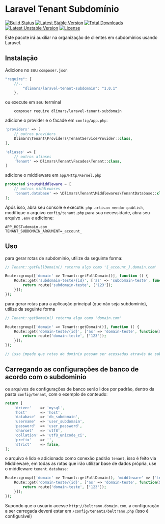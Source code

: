# Laravel Tenant Subdomínio
[![Build Status](https://travis-ci.org/dlimars/laravel-tenant-subdomain.svg)](https://travis-ci.org/dlimars/laravel-tenant-subdomain)
[![Latest Stable Version](https://poser.pugx.org/dlimars/laravel-tenant-subdomain/v/stable)](https://packagist.org/packages/dlimars/laravel-tenant-subdomain)
[![Total Downloads](https://poser.pugx.org/dlimars/laravel-tenant-subdomain/downloads)](https://packagist.org/packages/dlimars/laravel-tenant-subdomain)
[![Latest Unstable Version](https://poser.pugx.org/dlimars/laravel-tenant-subdomain/v/unstable)](https://packagist.org/packages/dlimars/laravel-tenant-subdomain)
[![License](https://poser.pugx.org/dlimars/laravel-tenant-subdomain/license)](https://packagist.org/packages/dlimars/laravel-tenant-subdomain)

Este pacote irá auxiliar na organização de clientes em subdomínios usando Laravel.

## Instalação
Adicione no seu `composer.json`

```js
"require": {
    //..
        "dlimars/laravel-tenant-subdomain": "1.0.1"
    },
```

ou execute em seu terminal
```
    composer require dlimars/laravel-tenant-subdomain
```

adicione o provider e o facade em `config/app.php`:

```php
'providers' => [
    // outros providers
    Dlimars\Tenant\Providers\TenantServiceProvider::class,
],

'aliases' => [
    // outros aliases
    'Tenant' => Dlimars\Tenant\Facades\Tenant::class,
]
```

adicione o middleware em `app/Http/Kernel.php`

```php
protected $routeMiddleware = [
    // outros middlewares
    'tenant.database' => \Dlimars\Tenant\Middlewares\TenantDatabase::class
];
```

Após isso, abra seu console e execute: `php artisan vendor:publish`, modifique o arquivo `config/tenant.php` para sua necessidade, abra seu arquivo `.env` e adicione:

```
APP_HOST=domain.com
TENANT_SUBDOMAIN_ARGUMENT=_account_
```

## Uso

para gerar rotas de subdominio, utilize da seguinte forma:

```php
// Tenant::getFullDomain() retorna algo como '{_account_}.domain.com'

Route::group(['domain' => Tenant::getFullDomain()], function () {
    Route::get('subdomain-teste/{id}', ['as' => 'subdomain-teste', function($subdomain, $id){
        return route('subdomain-teste', ['123']);
    }]);
});
```

para gerar rotas para a aplicação principal (que não seja subdominio), utilize da seguinte forma

```php
// Tenant::getDomain() retorna algo como 'domain.com'

Route::group(['domain' => Tenant::getDomain()], function () {
    Route::get('domain-teste/{id}', ['as' => 'domain-teste', function($id){
        return route('domain-teste', ['123']);
    }]);
});

// isso impede que rotas do dominio possam ser acessadas através do subdominio
```

## Carregando as configurações de banco de acordo com o subdominio

os arquivos de configurações de banco serão lidos por padrão, dentro da pasta `config/tenant`, com o exemplo de conteudo:

```php
return [
    'driver'    => 'mysql',
    'host'      => 'host',
    'database'  => 'db_subdomain',
    'username'  => 'user_subdomain',
    'password'  => 'user_password',
    'charset'   => 'utf8',
    'collation' => 'utf8_unicode_ci',
    'prefix'    => '',
    'strict'    => false,
];
```

o arquivo é lido e adicionado como conexão padrão `tenant`, isso é feito via Middleware, em todas as rotas que irão utilizar base de dados própria, use o middleware `tenant.database`:

```php
Route::group(['domain' => Tenant::getFullDomain(), 'middleware' => ['tenant.database']], function () {
    Route::get('domain-teste/{id}', ['as' => 'domain-teste', function($id){
        return route('domain-teste', ['123']);
    }]);
});
```

Supondo que o usuário acesse `http://beltrano.domain.com`, a configuração a ser carregada deverá estar em `/config/tenants/beltrano.php` (isso é configurável)

